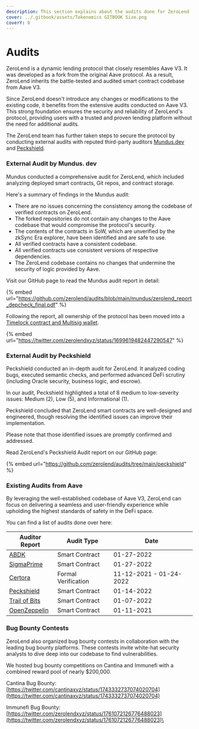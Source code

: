 ```yaml
---
description: This section explains about the audits done for ZeroLend
cover: ../.gitbook/assets/Tokenomics GITBOOK Size.png
coverY: 0
---
```


# Audits

ZeroLend is a dynamic lending protocol that closely resembles Aave V3. It was developed as a fork from the original Aave protocol. As a result, ZeroLend inherits the battle-tested and audited smart contract codebase from Aave V3.

Since ZeroLend doesn't introduce any changes or modifications to the existing code, it benefits from the extensive audits conducted on Aave V3. This strong foundation ensures the security and reliability of ZeroLend's protocol, providing users with a trusted and proven lending platform without the need for additional audits.

The ZeroLend team has further taken steps to secure the protocol by conducting external audits with reputed third-party auditors [Mundus.dev](https://mundus.dev/) and [Peckshield](https://peckshield.com/).&#x20;

### External Audit by Mundus. dev

Mundus conducted a comprehensive audit for ZeroLend, which included analyzing deployed smart contracts, Git repos, and contract storage.&#x20;

Here's a summary of findings in the Mundus audit:&#x20;

* There are no issues concerning the consistency among the codebase of verified contracts on ZeroLend.
* The forked repositories do not contain any changes to the Aave codebase that would compromise the protocol's security.
* The contents of the contracts in SoW, which are unverified by the zkSync Era explorer, have been identified and are safe to use.&#x20;
* All verified contracts have a consistent codebase.
* All verified contracts use consistent versions of respective dependencies.&#x20;
* The ZeroLend codebase contains no changes that undermine the security of logic provided by Aave.&#x20;

Visit our GitHub page to read the Mundus audit report in detail:&#x20;

{% embed url="https://github.com/zerolend/audits/blob/main/mundus/zerolend_report_depcheck_final.pdf" %}

Following the report, all ownership of the protocol has been moved into a [Timelock contract and Multisig wallet](timelocked-multisig-admin.md).

{% embed url="https://twitter.com/zerolendxyz/status/1699619482447290547" %}

### External Audit by Peckshield&#x20;

Peckshield conducted an in-depth audit for ZeroLend. It analyzed coding bugs, executed semantic checks, and performed advanced DeFi scrutiny (including Oracle security, business logic, and escrow).&#x20;

In our audit, Peckshield highlighted a total of 8 medium to low-severity issues: Medium (2), Low (5), and Informational (1).&#x20;

Peckshield concluded that ZeroLend smart contracts are well-designed and engineered, though resolving the identified issues can improve their implementation.&#x20;

Please note that those identified issues are promptly confirmed and addressed.&#x20;

Read ZeroLend's Peckshield Audit report on our GitHub page:&#x20;

{% embed url="https://github.com/zerolend/audits/tree/main/peckshield" %}

### Existing Audits from Aave

By leveraging the well-established codebase of Aave V3, ZeroLend can focus on delivering a seamless and user-friendly experience while upholding the highest standards of safety in the DeFi space.

You can find a list of audits done over here:

| Auditor Report                                                                                                          | Audit Type          | Date                    |
| ----------------------------------------------------------------------------------------------------------------------- | ------------------- | ----------------------- |
| [ABDK](https://github.com/aave/aave-v3-core/blob/master/audits/27-01-2022\_ABDK\_AaveV3.pdf)                            | Smart Contract      | 01-27-2022              |
| [SigmaPrime](https://github.com/aave/aave-v3-core/blob/master/audits/27-01-2022\_SigmaPrime\_AaveV3.pdf)                | Smart Contract      | 01-27-2022              |
| [Certora](https://github.com/aave/aave-v3-core/blob/master/certora/Aave\_V3\_Formal\_Verification\_Report\_Jan2022.pdf) | Formal Verification | 11-12-2021 - 01-24-2022 |
| [Peckshield](https://github.com/aave/aave-v3-core/blob/master/audits/14-01-2022\_PeckShield\_AaveV3.pdf)                | Smart Contract      | 01-14-2022              |
| [Trail of Bits](https://github.com/aave/aave-v3-core/blob/master/audits/07-01-2022\_TrailOfBits\_AaveV3.pdf)            | Smart Contract      | 01-07-2022              |
| [OpenZeppelin](https://github.com/aave/aave-v3-core/blob/master/audits/01-11-2021\_OpenZeppelin\_AaveV3.pdf)            | Smart Contract      | 01-11-2021              |

### Bug Bounty Contests&#x20;

ZeroLend also organized bug bounty contests in collaboration with the leading bug bounty platforms. These contests invite white-hat security analysts to dive deep into our codebase to find vulnerabilities.&#x20;

We hosted bug bounty competitions on Cantina and Immunefi with a combined reward pool of nearly $200,000.

Cantina Bug Bounty: [https://twitter.com/cantinaxyz/status/1743332737074020704](https://twitter.com/cantinaxyz/status/1743332737074020704)

Immunefi Bug Bounty: [https://twitter.com/zerolendxyz/status/1761072126776488023](https://twitter.com/zerolendxyz/status/1761072126776488023)\
